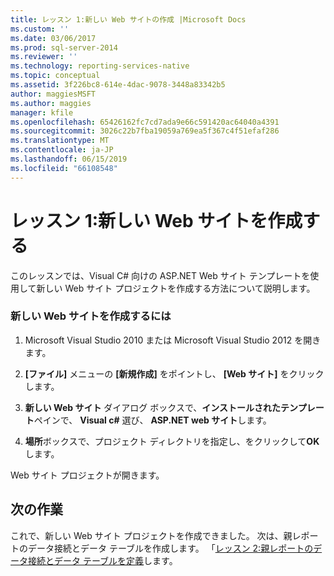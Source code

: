```yaml
---
title: レッスン 1:新しい Web サイトの作成 |Microsoft Docs
ms.custom: ''
ms.date: 03/06/2017
ms.prod: sql-server-2014
ms.reviewer: ''
ms.technology: reporting-services-native
ms.topic: conceptual
ms.assetid: 3f226bc8-614e-4dac-9078-3448a83342b5
author: maggiesMSFT
ms.author: maggies
manager: kfile
ms.openlocfilehash: 65426162fc7cd7ada9e66c591420ac64040a4391
ms.sourcegitcommit: 3026c22b7fba19059a769ea5f367c4f51efaf286
ms.translationtype: MT
ms.contentlocale: ja-JP
ms.lasthandoff: 06/15/2019
ms.locfileid: "66108548"
---
```

# <a name="lesson-1-create-a-new-web-site"></a>レッスン 1:新しい Web サイトを作成する
  このレッスンでは、Visual C# 向けの ASP.NET Web サイト テンプレートを使用して新しい Web サイト プロジェクトを作成する方法について説明します。  
  
### <a name="to-create-a-new-website"></a>新しい Web サイトを作成するには  
  
1.  Microsoft Visual Studio 2010 または Microsoft Visual Studio 2012 を開きます。  
  
2.  **[ファイル]** メニューの **[新規作成]** をポイントし、 **[Web サイト]** をクリックします。  
  
3.  **新しい Web サイト** ダイアログ ボックスで、**インストールされたテンプレート**ペインで、 **Visual c#** 選び、 **ASP.NET web サイト**します。  
  
4.  **場所**ボックスで、プロジェクト ディレクトリを指定し、をクリックして**OK**します。  
  
 Web サイト プロジェクトが開きます。  
  
## <a name="next-task"></a>次の作業  
 これで、新しい Web サイト プロジェクトを作成できました。 次は、親レポートのデータ接続とデータ テーブルを作成します。 「[レッスン 2:親レポートのデータ接続とデータ テーブルを定義](lesson-2-define-a-data-connection-and-data-table-for-parent-report.md)します。  
  
  
